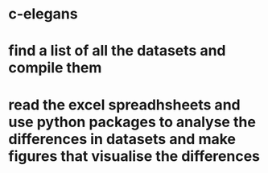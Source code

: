 # c-elegans
# find a list of all the datasets and compile them
# read the excel spreadhsheets and use python packages to analyse the differences in datasets and make figures that visualise the differences
